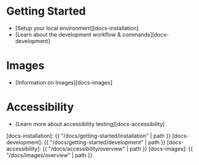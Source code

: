 # Getting Started

- [Setup your local environment][docs-installation]
- [Learn about the development workflow & commands][docs-development]

# Images

- [Information on Images][docs-images]

# Accessibility

- [Learn more about accessibility testing][docs-accessibility]

[docs-installation]: {{ "/docs/getting-started/installation" | path }}
[docs-development]: {{ "/docs/getting-started/development" | path }}
[docs-accessibility]: {{ "/docs/accessibility/overview" | path }}
[docs-images]: {{ "/docs/images/overview" | path }}
